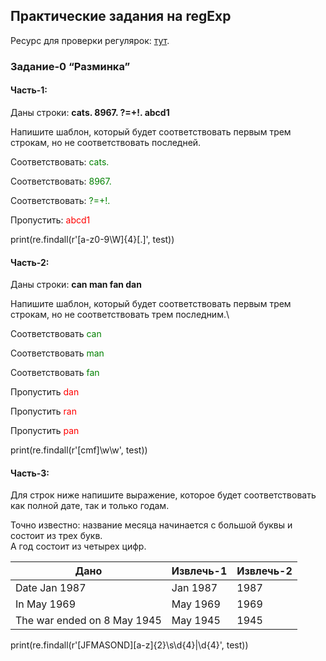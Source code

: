 ## Практические задания на regExp

Ресурс для проверки регулярок: [тут](https://regex101.com/).

### Задание-0 “Разминка”

#### Часть-1:

Даны строки: **cats. 8967. ?=+!. abcd1**

Напишите шаблон, который будет соответствовать первым трем строкам, но не соответствовать последней.

Соответствовать: <font color="green">cats. </font>

Соответствовать: <font color="green">8967. </font>

Соответствовать: <font color="green">?=+!. </font>

Пропустить:		<font color="red">abcd1</font>

print(re.findall(r'[a-z0-9\W]{4}[.]', test))

#### Часть-2:
Даны строки: **can man fan dan**

Напишите шаблон, который будет соответствовать первым трем строкам, но не соответствовать трем последним.\

Соответствовать	<font color="green">can</font>

Соответствовать	<font color="green">man</font>

Соответствовать	<font color="green">fan</font>

Пропустить		<font color="red">dan</font>

Пропустить		<font color="red">ran</font>

Пропустить		<font color="red">pan</font>

print(re.findall(r'[cmf]\w\w', test))

#### Часть-3:

Для строк ниже напишите выражение, которое будет соответствовать как полной дате, так и только годам.

Точно известно: название месяца начинается с большой буквы и состоит из трех букв. \
А год состоит из четырех цифр.

| Дано                          | Извлечь-1         | Извлечь-2 |
| -----------------             | -----------       |----------- |
| Date Jan 1987                 | Jan 1987          |1987
| In May 1969                   | May 1969          |1969
| The war ended on 8 May 1945   | May 1945          |1945

print(re.findall(r'[JFMASOND][a-z]{2}\s\d{4}|\d{4}', test))

